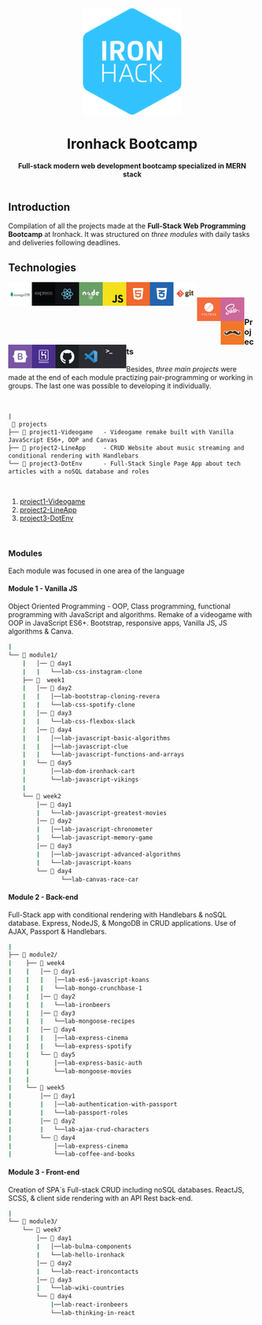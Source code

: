 <div align="center">
    <a href="https://www.ironhack.com/">
        <img 
            alt="Ironhack"
            width="200px"
            src="https://github.com/carlos-garcia-dev/Ironhack-Bootcamp-Images/blob/main/00-Bootcamp/ironhack-logo.png" />
    </a>
</div>
<div align="center">
  <h1>Ironhack Bootcamp</h1>
  <strong>Full-stack modern web development bootcamp specialized in MERN stack</strong>
</div>

</br>

## Introduction

Compilation of all the projects made at the **Full-Stack Web Programming Bootcamp** at Ironhack. It was structured on _three modules_ with daily tasks and deliveries following deadlines.

## Technologies

<div align="center">
    <p align="center">
        <img align="left" alt="MongoDB" width="48px" src="https://github.com/carlos-garcia-dev/carlos-garcia-dev-images/blob/master/images/png/01.MongoDB.png" />
        <img align="left" alt="Express" width="48px" src="https://github.com/carlos-garcia-dev/carlos-garcia-dev-images/blob/master/images/png/02.Express.png" />
        <img align="left" alt="ReactJS" width="48px" src="https://github.com/carlos-garcia-dev/carlos-garcia-dev-images/blob/master/images/png/03.ReactJS.png" />
        <img align="left" alt="NodeJS" width="48px" src="https://github.com/carlos-garcia-dev/carlos-garcia-dev-images/blob/master/images/png/04.NodeJS.png" />
        <img align="left" alt="JavaScript" width="48px" src="https://github.com/carlos-garcia-dev/carlos-garcia-dev-images/blob/master/images/png/05.JavaScript.png" />
        <img align="left" alt="HTML5" width="48px" src="https://github.com/carlos-garcia-dev/carlos-garcia-dev-images/blob/master/images/png/06.HTML5.png" />
        <img align="left" alt="CSS3" width="48px" src="https://github.com/carlos-garcia-dev/carlos-garcia-dev-images/blob/master/images/png/07.CSS3.png" />
        <img align="left" alt="Git" width="48px" src="https://github.com/carlos-garcia-dev/carlos-garcia-dev-images/blob/master/images/png/17.Git.png" />
    </p>
</div>

</br>

<div>
    <p align="center">
        <img align="left" alt="Postman" width="48px" src="https://github.com/carlos-garcia-dev/carlos-garcia-dev-images/blob/master/images/png/22.Postman.png" />
        <img align="left" alt="SaSS" width="48px" src="https://github.com/carlos-garcia-dev/carlos-garcia-dev-images/blob/master/images/png/15.SaSS.png" />
        <img align="left" alt="Handlebars" width="48px" src="https://github.com/carlos-garcia-dev/carlos-garcia-dev-images/blob/master/images/png/16.Handlebars.png" />
        <img align="left" alt="Bootstrap" width="48px" src="https://github.com/carlos-garcia-dev/carlos-garcia-dev-images/blob/master/images/png/08.Bootstrap.png" />
        <img align="left" alt="Heroku" width="48px" src="https://github.com/carlos-garcia-dev/carlos-garcia-dev-images/blob/master/images/png/21.Heroku.png" />
        <img align="left" alt="GitHub" width="48px" src="https://github.com/carlos-garcia-dev/carlos-garcia-dev-images/blob/master/images/png/18.GitHub.png" />
        <img align="left" alt="Visual Studio Code" width="48px" src="https://github.com/carlos-garcia-dev/carlos-garcia-dev-images/blob/master/images/png/19.VSCode.png" />
        <img align="left" alt="Terminal" width="48px" src="https://github.com/carlos-garcia-dev/carlos-garcia-dev-images/blob/master/images/png/20.Terminal.png" />
    </p>
</div>

</br>

### Projects

Besides, _three main projects_ were made at the end of each module practizing pair-programming or working in groups. The last one was possible to developing it individually.

</br>

```shell
|
 📁 projects
├── 📁 project1-Videogame   - Videogame remake built with Vanilla JavaScript ES6+, OOP and Canvas
├── 📁 project2-LineApp     - CRUD Website about music streaming and conditional rendering with Handlebars
└── 📁 project3-DotEnv      - Full-Stack Single Page App about tech articles with a noSQL database and roles
```

</br>

1. [project1-Videogame](https://github.com/carlos-garcia-dev/Ironhack-Bootcamp/tree/main/project1-Videogame)
2. [project2-LineApp](https://github.com/carlos-garcia-dev/Ironhack-Bootcamp/tree/main/project2-LineApp)
3. [project3-DotEnv](https://github.com/carlos-garcia-dev/Ironhack-Bootcamp/tree/main/project3-DotEnv)

</br>

### Modules

Each module was focused in one area of the language

#### Module 1 - Vanilla JS

Object Oriented Programming - OOP, Class programming, functional programming with JavaScript and algorithms. Remake of a videogame with OOP in JavaScript ES6+. Bootstrap, responsive apps, Vanilla JS, JS algorithms & Canva.

```bash
|
└── 📁 module1/
    |   │── 📁 day1
    |   |   └──lab-css-instagram-clone
    ├── 📁  week1
    |   │── 📁 day2
    |   |   │──lab-bootstrap-cloning-revera
    |   |   └──lab-css-spotify-clone
    |   │── 📁 day3
    |   |   └──lab-css-flexbox-slack
    |   │── 📁 day4
    |   |   │──lab-javascript-basic-algorithms
    |   |   │──lab-javascript-clue
    |   |   └──lab-javascript-functions-and-arrays
    |   └── 📁 day5
    |       │──lab-dom-ironhack-cart
    |       └──lab-javascript-vikings
    |
    └── 📁 week2
        │── 📁 day1
        |   └──lab-javascript-greatest-movies
        │── 📁 day2
        |   │──lab-javascript-chronometer
        |   └──lab-javascript-memory-game
        │── 📁 day3
        |   │──lab-javascript-advanced-algorithms
        |   └──lab-javascript-koans
        └── 📁 day4
               └──lab-canvas-race-car
```

#### Module 2 - Back-end

Full-Stack app with conditional rendering with Handlebars & noSQL database. Express, NodeJS, & MongoDB in CRUD applications. Use of AJAX, Passport & Handlebars.

```bash
|
├── 📁 module2/
|    ├── 📁 week4
|    |   │── 📁 day1
|    |   |   │──lab-es6-javascript-koans
|    |   |   └──lab-mongo-crunchbase-1
|    |   │── 📁 day2
|    |   |   └──lab-ironbeers
|    |   │── 📁 day3
|    |   |   └──lab-mongoose-recipes
|    |   │── 📁 day4
|    |   |   │──lab-express-cinema
|    |   |   └──lab-express-spotify
|    |   └── 📁 day5
|    |       │──lab-express-basic-auth
|    |       └──lab-mongoose-movies
|    |
|    └── 📁 week5
|        │── 📁 day1
|        |   │──lab-authentication-with-passport
|        |   └──lab-passport-roles
|        │── 📁 day2
|        |   └──lab-ajax-crud-characters
|        └── 📁 day4
|            │──lab-express-cinema
|            └──lab-coffee-and-books
```

#### Module 3 - Front-end

Creation of SPA´s Full-stack CRUD including noSQL databases. ReactJS, SCSS, & client side rendering with an API Rest back-end.

```bash
|
└── 📁 module3/
    └── 📁 week7
        │── 📁 day1
        |   │──lab-bulma-components
        |   └──lab-hello-ironhack
        │── 📁 day2
        |   └──lab-react-ironcontacts
        │── 📁 day3
        |   └──lab-wiki-countries
        └── 📁 day4
            |──lab-react-ironbeers
            └──lab-thinking-in-react
```
